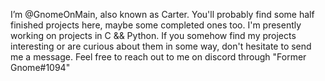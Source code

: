  I’m @GnomeOnMain, also known as Carter.
 You'll probably find some half finished projects here, maybe some completed ones too.
 I'm presently working on projects in C && Python.
 If you somehow find my projects interesting or are curious about them in some way, don't hesitate to send me a message.
 Feel free to reach out to me on discord through "Former Gnome#1094"

